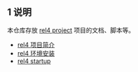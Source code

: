 ## 1 说明

本仓库存放 [rel4 project](https://github.com/rel4team) 项目的文档、脚本等。

- [rel4 项目简介](./doc/introduction.md)
- [rel4 环境安装](./doc/install.md)
- [rel4 startup](./doc/startup.md)
